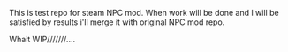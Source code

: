 This is test repo for steam NPC mod. 
When work will be done and I will be satisfied by results i'll merge it with original NPC mod repo.

Whait WIP///////....
